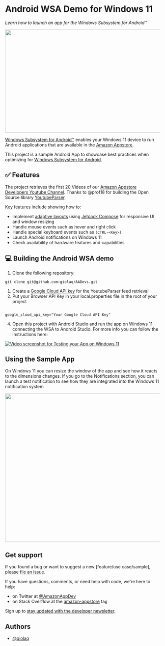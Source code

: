# Android WSA Demo for Windows 11
_Learn how to launch an app for the Windows Subsystem for Android™️_

<img src="https://github.com/giolaq/AADevs/blob/main/gifs/aadevsui.gif" width="640" height="336" />

[Windows Subsystem for Android™️](https://learn.microsoft.com/en-us/windows/android/wsa/) enables your Windows 11 device to run Android applications that are available in the [Amazon Appstore](https://developer.amazon.com/apps-and-games/appstore-on-windows-11).

This project is a sample Android App to showcase best practices when optimizing for [Windows Subsystem for Android](https://learn.microsoft.com/en-us/windows/android/wsa/).


## ✅ Features

The project retrieves the first 20 Videos of our [Amazon Appstore Developers Youtube Channel](https://www.youtube.com/c/AmazonAppstoreDevelopers). Thanks to @prof18 for building the Open Source library [YoutubeParser](https://github.com/prof18/YoutubeParser).

Key features include showing how to:
- Implement [adaptive layouts](https://developer.android.com/jetpack/compose/layouts/adaptive) using [Jetpack Compose](https://developer.android.com/jetpack/compose) for responsive UI and window resizing
- Handle mouse events such as hover and right click
- Handle special keyboard events such as `(CTRL-<Key>)`
- Launch Android notifications on Windows 11
- Check availability of hardware features and capabilities

## 💻 Building the Android WSA demo

1. Clone the following repository:

`git clone git@github.com:giolaq/AADevs.git`

1. Create a [Google Cloud API key](https://cloud.google.com/docs/authentication/api-keys?hl=en&visit_id=638007358010576297-2547601963&rd=1#creating-browser-api-keys) for the YoutubeParser feed retrieval
2. Put your Browser API Key in your local.properties file in the root of your project

```

google_cloud_api_key="Your Google Cloud API Key"

```

4. Open this project with Android Studio and run the app on Windows 11 connecting the WSA to Android Studio. For more info you can follow the instructions here:

[![Video screenshot for Testing your App on Windows 11](https://img.youtube.com/vi/z_ehadkRyzY/0.jpg)](https://www.youtube.com/watch?v=z_ehadkRyzY)


## Using the Sample App

On Windows 11 you can resize the window of the app and see how it reacts to the dimensions changes.
If you go to the Notifications section, you can launch a test notification to see how they are integrated into the Windows 11 notification system

<img src="https://github.com/giolaq/AADevs/blob/main/gifs/notifications.gif" width="640" height="484" />

## Get support

If you found a bug or want to suggest a new [feature/use case/sample], please [file an issue](../../issues).

If you have questions, comments, or need help with code, we're here to help:
- on Twitter at [@AmazonAppDev](https://twitter.com/AmazonAppDev)
- on Stack Overflow at the [amazon-appstore](https://stackoverflow.com/questions/tagged/amazon-appstore) tag

Sign up to [stay updated with the developer newsletter](https://m.amazonappservices.com/subscribe-newsletter).

## Authors

- [@giolaq](https://twitter.com/giolaq)